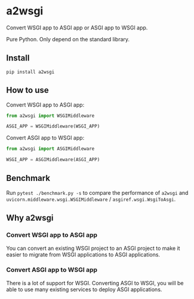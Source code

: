 # a2wsgi

Convert WSGI app to ASGI app or ASGI app to WSGI app.

Pure Python. Only depend on the standard library.

## Install

```
pip install a2wsgi
```

## How to use

Convert WSGI app to ASGI app:

```python
from a2wsgi import WSGIMiddleware

ASGI_APP = WSGIMiddleware(WSGI_APP)
```

Convert ASGI app to WSGI app:

```python
from a2wsgi import ASGIMiddleware

WSGI_APP = ASGIMiddleware(ASGI_APP)
```

## Benchmark

Run `pytest ./benchmark.py -s` to compare the performance of `a2wsgi` and `uvicorn.middleware.wsgi.WSGIMiddleware` / `asgiref.wsgi.WsgiToAsgi`.

## Why a2wsgi

### Convert WSGI app to ASGI app

You can convert an existing WSGI project to an ASGI project to make it easier to migrate from WSGI applications to ASGI applications.

### Convert ASGI app to WSGI app

There is a lot of support for WSGI. Converting ASGI to WSGI, you will be able to use many existing services to deploy ASGI applications.
